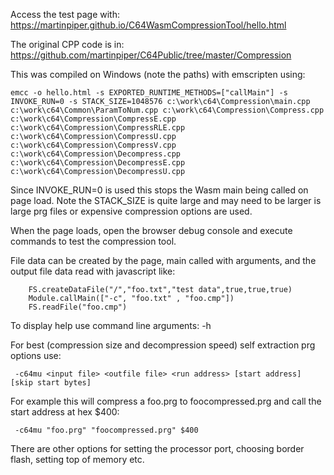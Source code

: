 Access the test page with: https://martinpiper.github.io/C64WasmCompressionTool/hello.html

The original CPP code is in: https://github.com/martinpiper/C64Public/tree/master/Compression

This was compiled on Windows (note the paths) with emscripten using:
```
emcc -o hello.html -s EXPORTED_RUNTIME_METHODS=["callMain"] -s INVOKE_RUN=0 -s STACK_SIZE=1048576 c:\work\c64\Compression\main.cpp c:\work\c64\Common\ParamToNum.cpp c:\work\c64\Compression\Compress.cpp c:\work\c64\Compression\CompressE.cpp c:\work\c64\Compression\CompressRLE.cpp c:\work\c64\Compression\CompressU.cpp c:\work\c64\Compression\CompressV.cpp c:\work\c64\Compression\Decompress.cpp c:\work\c64\Compression\DecompressE.cpp c:\work\c64\Compression\DecompressU.cpp
```

Since INVOKE_RUN=0 is used this stops the Wasm main being called on page load. Note the STACK_SIZE is quite large and may need to be larger is large prg files or expensive compression options are used.

When the page loads, open the browser debug console and execute commands to test the compression tool.

File data can be created by the page, main called with arguments, and the output file data read with javascript like:
```
	FS.createDataFile("/","foo.txt","test data",true,true,true)
	Module.callMain(["-c", "foo.txt" , "foo.cmp"])
	FS.readFile("foo.cmp")
```

To display help use command line arguments: -h

For best (compression size and decompression speed) self extraction prg options use:
```
 -c64mu <input file> <outfile file> <run address> [start address] [skip start bytes]
```
For example this will compress a foo.prg to foocompressed.prg and call the start address at hex $400:
```
 -c64mu "foo.prg" "foocompressed.prg" $400
```

There are other options for setting the processor port, choosing border flash, setting top of memory etc.
